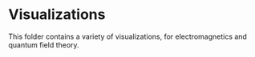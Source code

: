 # Visualizations

This folder contains a variety of visualizations, for electromagnetics and quantum field theory.
